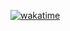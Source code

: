 [![wakatime](https://wakatime.com/badge/user/8647456d-2940-4556-928a-0cdaf54dd8b6.svg?style=for-the-badge)](https://wakatime.com/@8647456d-2940-4556-928a-0cdaf54dd8b6)
